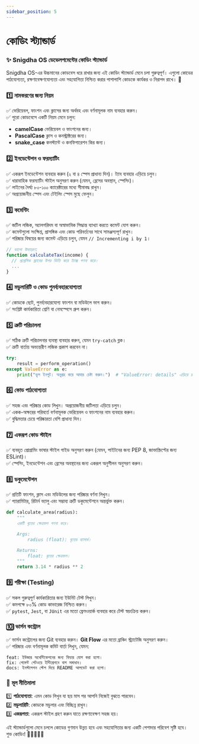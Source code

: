 ```yaml
---
sidebar_position: 5
---
```


# কোডিং স্ট্যান্ডার্ড

### ✨ **Snigdha OS ডেভেলপমেন্টের কোডিং স্ট্যান্ডার্ড**

Snigdha OS-এর উচ্চমানের কোডবেস ধরে রাখার জন্য এই কোডিং স্ট্যান্ডার্ড মেনে চলা গুরুত্বপূর্ণ। এগুলো কোডের পাঠযোগ্যতা, রক্ষণাবেক্ষণযোগ্যতা এবং সহযোগিতা নিশ্চিত করার পাশাপাশি কোডকে কার্যকর ও নিরাপদ রাখে। 🚀  


### 1️⃣ **নামকরণের জন্য নিয়ম**
✅ ভেরিয়েবল, ফাংশন এবং ক্লাসের জন্য অর্থবহ এবং বর্ণনামূলক নাম ব্যবহার করুন।  
✅ পুরো কোডবেসে একটি নিয়ম মেনে চলুন:  
   - **camelCase** ভেরিয়েবল ও ফাংশনের জন্য।  
   - **PascalCase** ক্লাস ও কনস্ট্রাক্টরের জন্য।  
   - **snake_case** কনস্ট্যান্ট ও কনফিগারেশন কির জন্য।  


### 2️⃣ **ইনডেন্টেশন ও ফরম্যাটিং**
✅ একরূপ ইনডেন্টেশন ব্যবহার করুন (২ বা ৪ স্পেস প্রাধান্য দিন)। ট্যাব ব্যবহার এড়িয়ে চলুন।  
✅ ধারাবাহিক ফরম্যাটিং স্টাইল অনুসরণ করুন (যেমন, ব্রেসের অবস্থান, স্পেসিং)।  
✅ লাইনের দৈর্ঘ্য ৮০-১০০ ক্যারেক্টারের মধ্যে সীমাবদ্ধ রাখুন।  
✅ অপ্রয়োজনীয় স্পেস এবং টেইলিং স্পেস মুছে ফেলুন।  


### 3️⃣ **কমেন্টিং**
✅ জটিল লজিক, অ্যালগরিদম বা অস্বাভাবিক সিদ্ধান্ত ব্যাখ্যা করতে কমেন্ট যোগ করুন।  
✅ কমেন্টগুলো সংক্ষিপ্ত, প্রাসঙ্গিক এবং কোড পরিবর্তনের সাথে সামঞ্জস্যপূর্ণ রাখুন।  
✅ পরিষ্কার বিষয়ের জন্য কমেন্ট এড়িয়ে চলুন, যেমন `// Incrementing i by 1`।  

```javascript
// ভালো উদাহরণ:
function calculateTax(income) {
  // প্রগ্রেসিভ স্ল্যাবের উপর ভিত্তি করে ট্যাক্স গণনা করে।
  ...
}
```


### 4️⃣ **মডুলারিটি ও কোড পুনর্ব্যবহারযোগ্যতা**
✅ কোডকে ছোট, পুনর্ব্যবহারযোগ্য ফাংশন বা মডিউলে ভাগ করুন।  
✅ সংশ্লিষ্ট কার্যকারিতা শ্রেণি বা নেমস্পেসে গ্রুপ করুন।  


### 5️⃣ **ত্রুটি পরিচালনা**
✅ সঠিক ত্রুটি পরিচালনার ব্যবস্থা ব্যবহার করুন, যেমন `try-catch` ব্লক।  
✅ ত্রুটি বার্তায় অভ্যন্তরীণ লজিক প্রকাশ করবেন না।  

```python
try:
    result = perform_operation()
except ValueError as e:
    print("ভুল ইনপুট। অনুগ্রহ করে আবার চেষ্টা করুন।")  # "ValueError: details" এড়িয়ে চলুন।
```


### 6️⃣ **কোড পাঠযোগ্যতা**
✅ সহজ এবং পরিষ্কার কোড লিখুন। অপ্রয়োজনীয় জটিলতা এড়িয়ে চলুন।  
✅ একক-অক্ষরের পরিবর্তে বর্ণনামূলক ভেরিয়েবল ও ফাংশনের নাম ব্যবহার করুন।  
✅ বুদ্ধিমত্তার চেয়ে পরিষ্কারতা বেশি প্রাধান্য দিন।  


### 7️⃣ **একরূপ কোড স্টাইল**
✅ ব্যবহৃত প্রোগ্রামিং ভাষার স্টাইল গাইড অনুসরণ করুন (যেমন, পাইটনের জন্য PEP 8, জাভাস্ক্রিপ্টের জন্য ESLint)।  
✅ স্পেসিং, ইনডেন্টেশন এবং ব্রেসের অবস্থানের জন্য একরূপ অনুশীলন অনুসরণ করুন।  


### 8️⃣ **ডকুমেন্টেশন**
✅ প্রতিটি ফাংশন, ক্লাস এবং মডিউলের জন্য পরিষ্কার বর্ণনা লিখুন।  
✅ প্যারামিটার, রিটার্ন ভ্যালু এবং সম্ভাব্য ত্রুটি ডকুমেন্টেশনে অন্তর্ভুক্ত করুন।  

```python
def calculate_area(radius):
    """
    একটি বৃত্তের ক্ষেত্রফল গণনা করে।

    Args:
        radius (float): বৃত্তের ব্যাসার্ধ।

    Returns:
        float: বৃত্তের ক্ষেত্রফল।
    """
    return 3.14 * radius ** 2
```


### 9️⃣ **পরীক্ষা (Testing)**
✅ সকল গুরুত্বপূর্ণ কার্যকারিতার জন্য ইউনিট টেস্ট লিখুন।  
✅ কমপক্ষে ৮০% কোড কাভারেজ নিশ্চিত করুন।  
✅ `pytest`, `Jest`, বা `JUnit` এর মতো ফ্রেমওয়ার্ক ব্যবহার করে টেস্ট স্বয়ংক্রিয় করুন।  


### 🔟 **ভার্সন কন্ট্রোল**
✅ ভার্সন কন্ট্রোলের জন্য Git ব্যবহার করুন। **Git Flow** এর মতো ব্রাঞ্চিং স্ট্র্যাটেজি অনুসরণ করুন।  
✅ পরিষ্কার এবং বর্ণনামূলক কমিট বার্তা লিখুন, যেমন:  

```
feat: ইউজার অথেন্টিকেশনের জন্য ফিচার যোগ করা হলো।  
fix: পেমেন্ট গেটওয়ে ইন্টিগ্রেশনে বাগ সমাধান।  
docs: ইনস্টলেশন স্টেপ দিয়ে README আপডেট করা হলো।  
```


### 🔑 **মূল নীতিমালা**
1️⃣ **পাঠযোগ্যতা**: এমন কোড লিখুন যা ছয় মাস পর আপনি নিজেই বুঝতে পারবেন।  
2️⃣ **মডুলারিটি**: কোডকে মডুলার এবং বিচ্ছিন্ন রাখুন।  
3️⃣ **একরূপতা**: একরূপ স্টাইল গ্রহণ করুন যাতে রক্ষণাবেক্ষণ সহজ হয়।  

এই স্ট্যান্ডার্ডগুলো মেনে চললে কোডের গুণমান উন্নত হবে এবং সহযোগিতার জন্য একটি পেশাদার পরিবেশ সৃষ্টি হবে। শুভ কোডিং! 🎉👩‍💻👨‍💻  